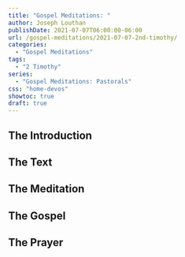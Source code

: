 ```yaml
---
title: "Gospel Meditations: "
author: Joseph Louthan
publishDate: 2021-07-07T06:00:00-06:00
url: /gospel-meditations/2021-07-07-2nd-timothy/
categories:
  - "Gospel Meditations"
tags:
  - "2 Timothy"
series:
  - "Gospel Meditations: Pastorals"
css: "home-devos"
showtoc: true
draft: true
---
```

## The Introduction

## The Text


## The Meditation


## The Gospel

## The Prayer

<div style="font-variant: small-caps;">

</div>
&nbsp;

```text

```
